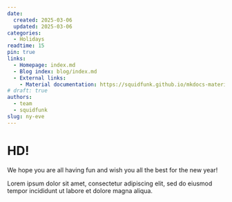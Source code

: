 ```yaml
---
date:
  created: 2025-03-06
  updated: 2025-03-06
categories:
  - Holidays
readtime: 15
pin: true
links:
  - Homepage: index.md
  - Blog index: blog/index.md
  - External links:
    - Material documentation: https://squidfunk.github.io/mkdocs-material
# draft: true
authors:
  - team
  - squidfunk
slug: ny-eve
---
```


# HD!

We hope you are all having fun and wish you all the best for the new year!
<!-- more -->

Lorem ipsum dolor sit amet, consectetur adipiscing elit, sed do eiusmod
tempor incididunt ut labore et dolore magna aliqua.